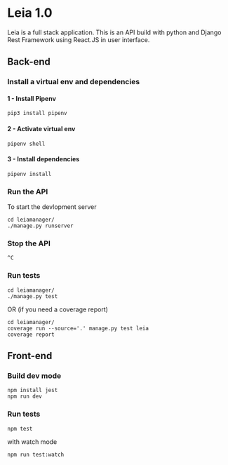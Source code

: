 # Leia 1.0

Leia is a full stack application. This is an API build with python and Django Rest Framework using React.JS in user interface.

## Back-end

### Install a virtual env and dependencies

#### 1 - Install Pipenv

```
pip3 install pipenv
```

#### 2 - Activate virtual env

```
pipenv shell
```

#### 3 - Install dependencies

```
pipenv install
```

### Run the API

To start the devlopment server

```
cd leiamanager/
./manage.py runserver
```

### Stop the API

```
^C
```

### Run tests

```
cd leiamanager/
./manage.py test
```

OR (if you need a coverage report)

```
cd leiamanager/
coverage run --source='.' manage.py test leia
coverage report
```

## Front-end

### Build dev mode

```
npm install jest
npm run dev
```

### Run tests

```
npm test
```

with watch mode

```
npm run test:watch
```
